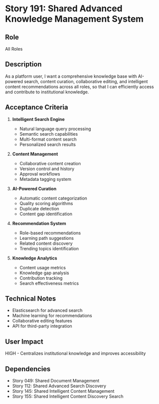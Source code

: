 # Story 191: Shared Advanced Knowledge Management System

## Role
All Roles

## Description
As a platform user, I want a comprehensive knowledge base with AI-powered search, content curation, collaborative editing, and intelligent content recommendations across all roles, so that I can efficiently access and contribute to institutional knowledge.

## Acceptance Criteria
1. **Intelligent Search Engine**
   - Natural language query processing
   - Semantic search capabilities
   - Multi-format content search
   - Personalized search results

2. **Content Management**
   - Collaborative content creation
   - Version control and history
   - Approval workflows
   - Metadata tagging system

3. **AI-Powered Curation**
   - Automatic content categorization
   - Quality scoring algorithms
   - Duplicate detection
   - Content gap identification

4. **Recommendation System**
   - Role-based recommendations
   - Learning path suggestions
   - Related content discovery
   - Trending topics identification

5. **Knowledge Analytics**
   - Content usage metrics
   - Knowledge gap analysis
   - Contribution tracking
   - Search effectiveness metrics

## Technical Notes
- Elasticsearch for advanced search
- Machine learning for recommendations
- Collaborative editing features
- API for third-party integration

## User Impact
HIGH - Centralizes institutional knowledge and improves accessibility

## Dependencies
- Story 049: Shared Document Management
- Story 112: Shared Advanced Search Discovery
- Story 145: Shared Intelligent Content Management
- Story 155: Shared Intelligent Content Discovery Search